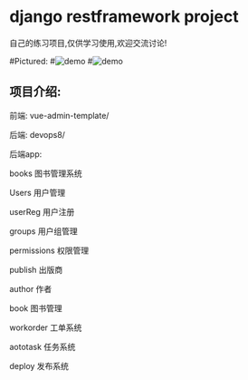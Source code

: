 # django restframework project
自己的练习项目,仅供学习使用,欢迎交流讨论!

#Pictured:
#![demo](http://47.107.95.187/imgs/devops.png)
#![demo](http://47.107.95.187/imgs/vuetest.png)



## 项目介绍:

前端:
  vue-admin-template/

后端:
  devops8/


后端app:

books       图书管理系统

Users       用户管理

userReg     用户注册

groups      用户组管理

permissions 权限管理

publish     出版商

author      作者

book        图书管理

workorder   工单系统

aototask    任务系统

deploy      发布系统



